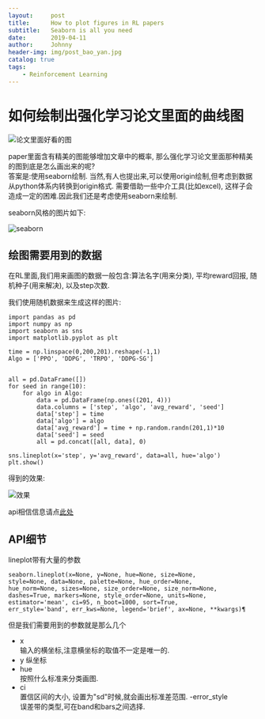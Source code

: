 ```yaml
---
layout:     post
title:      How to plot figures in RL papers
subtitle:   Seaborn is all you need
date:       2019-04-11
author:     Johnny
header-img: img/post_bao_yan.jpg
catalog: true
tags:
    - Reinforcement Learning
---
```



# 如何绘制出强化学习论文里面的曲线图

![论文里面好看的图](https://s2.ax1x.com/2019/04/10/ATk7lt.png)  

paper里面含有精美的图能够增加文章中的概率, 那么强化学习论文里面那种精美的图到底是怎么画出来的呢?  
答案是:使用seaborn绘制. 当然,有人也提出来,可以使用origin绘制,但考虑到数据从python体系内转换到origin格式. 需要借助一些中介工具(比如excel), 这样子会造成一定的困难.因此我们还是考虑使用seaborn来绘制.

seaborn风格的图片如下:

![seaborn](https://s2.ax1x.com/2019/04/10/ATABB8.png)

## 绘图需要用到的数据

在RL里面,我们用来画图的数据一般包含:算法名字(用来分类), 平均reward回报, 随机种子(用来解决), 以及step次数.

我们使用随机数据来生成这样的图片:
```
import pandas as pd
import numpy as np
import seaborn as sns
import matplotlib.pyplot as plt

time = np.linspace(0,200,201).reshape(-1,1)
Algo = ['PPO', 'DDPG', 'TRPO', 'DDPG-SG']


all = pd.DataFrame([])
for seed in range(10):
    for algo in Algo:
        data = pd.DataFrame(np.ones((201, 4)))
        data.columns = ['step', 'algo', 'avg_reward', 'seed']
        data['step'] = time
        data['algo'] = algo
        data['avg_reward'] = time + np.random.randn(201,1)*10
        data['seed'] = seed
        all = pd.concat([all, data], 0)

sns.lineplot(x='step', y='avg_reward', data=all, hue='algo')
plt.show()
```

得到的效果:

![效果](https://s2.ax1x.com/2019/04/10/ATA6hj.png)


api相信信息请点[此处](https://seaborn.pydata.org/generated/seaborn.lineplot.html#seaborn.lineplot)

## API细节

lineplot带有大量的参数

```angular2html
seaborn.lineplot(x=None, y=None, hue=None, size=None, 
style=None, data=None, palette=None, hue_order=None, 
hue_norm=None, sizes=None, size_order=None, size_norm=None, 
dashes=True, markers=None, style_order=None, units=None, 
estimator='mean', ci=95, n_boot=1000, sort=True, 
err_style='band', err_kws=None, legend='brief', ax=None, **kwargs)¶
```

但是我们需要用到的参数就是那么几个

- x  
输入的横坐标,注意横坐标的取值不一定是唯一的.
- y 
纵坐标
- hue  
按照什么标准来分类画图.
-  ci   
置信区间的大小, 设置为"sd"时候,就会画出标准差范围.
-error_style  
误差带的类型,可在band和bars之间选择.


